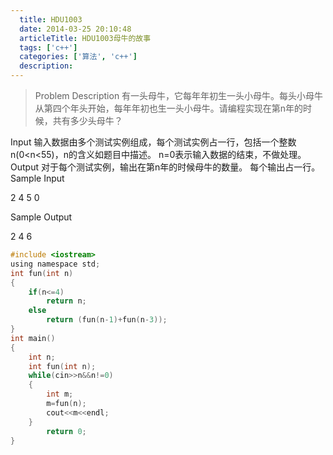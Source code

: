 ```yaml
---
  title: HDU1003
  date: 2014-03-25 20:10:48
  articleTitle: HDU1003母牛的故事
  tags: ['c++']
  categories: ['算法', 'c++']
  description:
---
```



>Problem Description
有一头母牛，它每年年初生一头小母牛。每头小母牛从第四个年头开始，每年年初也生一头小母牛。请编程实现在第n年的时候，共有多少头母牛？

Input
输入数据由多个测试实例组成，每个测试实例占一行，包括一个整数n(0<n<55)，n的含义如题目中描述。
n=0表示输入数据的结束，不做处理。
Output
对于每个测试实例，输出在第n年的时候母牛的数量。
每个输出占一行。
Sample Input

2
4
5
0

Sample Output

2
4
6


```c
#include <iostream>
using namespace std;
int fun(int n)
{
    if(n<=4)
        return n;
    else
        return (fun(n-1)+fun(n-3));
}
int main()
{
    int n;
    int fun(int n);
    while(cin>>n&&n!=0)
    {
        int m;
        m=fun(n);
        cout<<m<<endl;
    }
        return 0;
}
```

